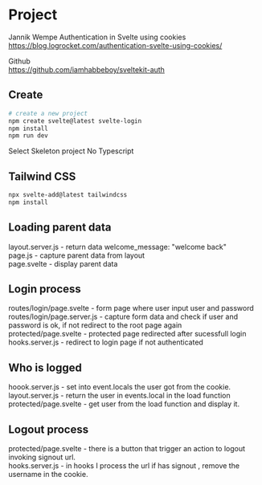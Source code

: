 # Project

Jannik Wempe
Authentication in Svelte using cookies  
https://blog.logrocket.com/authentication-svelte-using-cookies/
  
Github   
https://github.com/iamhabbeboy/sveltekit-auth  

## Create

```bash
# create a new project 
npm create svelte@latest svelte-login
npm install
npm run dev
```

Select Skeleton project 
No Typescript

## Tailwind CSS

```bash
npx svelte-add@latest tailwindcss
npm install
```

## Loading parent data

layout.server.js - return data welcome_message: "welcome back"  
page.js - capture parent data from layout  
page.svelte - display parent data  

## Login process

routes/login/page.svelte - form page where user input user and password
routes/login/page.server.js - capture form data and check if user and password is ok, if not redirect to the root page again  
protected/page.svelte - protected page redirected after sucessfull login  
hooks.server.js - redirect to login page if not authenticated  

## Who is logged

hoook.server.js - set into event.locals the user got from the cookie.
layout.server.js - return the user in events.local in the load function
protected/page.svelte - get user from the load function and display it.

## Logout process

protected/page.svelte - there is a button that trigger an action to logout invoking signout url.  
hooks.server.js - in hooks I process the url if has signout , remove the username in the cookie.
